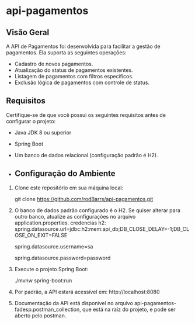 # api-pagamentos

## Visão Geral

 A API de Pagamentos foi desenvolvida para facilitar a gestão de pagamentos.
Ela suporta as seguintes operações: 

- Cadastro de novos pagamentos.
- Atualização do status de pagamentos existentes.
- Listagem de pagamentos com filtros específicos.
- Exclusão lógica de pagamentos com controle de status.

## Requisitos

Certifique-se de que você possui os seguintes requisitos antes de configurar o projeto:

- Java JDK 8 ou superior
- Spring Boot
- Um banco de dados relacional (configuração padrão é H2).

- ## Configuração do Ambiente

1. Clone este repositório em sua máquina local:

   git clone https://github.com/rodBarrs/api-pagamentos.git

2. O banco de dados padrão configurado é o H2. Se quiser alterar para outro banco, atualize as configurações no arquivo application.properties.
   credencias h2:
    spring.datasource.url=jdbc:h2:mem:api_db;DB_CLOSE_DELAY=-1;DB_CLOSE_ON_EXIT=FALSE
   
    spring.datasource.username=sa
   
    spring.datasource.password=password

4. Execute o projeto Spring Boot:

   ./mvnw spring-boot:run

5. Por padrão, a API estará acessível em:
    http://localhost:8080

6. Documentação da API está disponível no arquivo api-pagamentos-fadesp.postman_collection, que está na raíz do projeto, e pode ser aberto pelo postman.   



  
